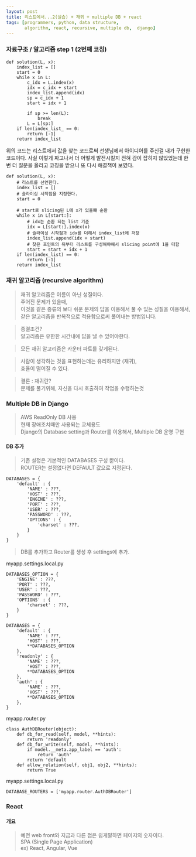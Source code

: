 ```yaml
---
layout: post
title: 리스트에서...2(실습) + 재귀 + multiple DB + react
tags: [programmers, python, data structure, 
       algorithm, react, recursive, multiple db,  django]
---
```


### 자료구조 / 알고리즘 step 1 (2번째 코칭)

```angular2html
def solution(L, x):
    index_list = []
    start = 0
    while x in L:
        c_idx = L.index(x)
        idx = c_idx + start
        index_list.append(idx)
        sp = c_idx + 1
        start = idx + 1
        
        if sp >= len(L):
            break
        L = L[sp:]
    if len(index_list_ == 0:
        return [-1]
    return index_list
```

위의 코드는 리스트에서 값을 찾는 코드로써
선생님께서 아이디어를 주신걸 내가 구현한 코드이다.
사실 이렇게 짜고나서
더 어떻게 발전시킬지 전혀 감이 잡히지 않았었는데
한 번 더 질문을 올리고 코칭을 받으니
또 다시 해결책이 보였다.

```angular2html
def solution(L, x):
    # 리스트를 선언한다.
    index_list = []
    # 슬라이싱 시작점을 지정한다.
    start = 0
    
    # start로 slicing된 L에 x가 있을떄 순환
    while x in L[start:]:
        # idx는 순환 되는 list 기준
        idx = L[start:].index(x)
        # 슬라이싱 시작점과 idx를 더해서 index_list에 저장
        index_list.append(idx + start)
        # 찾은 포인트의 뒤부터 리스트를 구성해야해서 slicing point에 1을 더함
        start = start + idx + 1
    if len(index_list) == 0:
        return [-1]
    return index_list
```

### 재귀 알고리즘 (recursive algorithm)

> 재귀 알고리즘은 이름이 아닌 성질이다.  
> 주어진 문제가 있을때,  
> 이것을 같은 종류의 보다 쉬운 문제의 답을 이용해서 풀 수 있는 성질을 이용해서,  
> 같은 알고리즘을 반복적으로 적용함으로써 풀어내는 방법입니다.  

> 종결조건?  
> 알고리즘은 유한한 시간내에 답을 낼 수 있어야한다.

> 모든 재귀 알고리즘은 카운터 파트를 갖게된다.

> 사람이 생각하는 것을 표현하는데는 유리하지만 (재귀),  
효율이 떨어질 수 있다.

> 결론 : 재귀란?   
문제를 풀기위해, 자신을 다시 호출하여 작업을 수행하는것

### Multiple DB in Django

> AWS ReadOnly DB 사용  
> 현재 장애조치때만 사용되는 교체용도  
> Django의 Database setting과 Router를 이용해서, Multiple DB 운영 구현  
 
#### DB 추가

> 기존 설정은 기본적인 DATABASES 구성 뿐이다.  
> ROUTER는 설정없다면 DEFAULT 값으로 지정된다.

```angular2html
DATABASES = {
    'default' : {
        'NAME' : ???,
        'HOST' : ???,
        'ENGINE' : ???,
        'PORT' : ???,
        'USER' : ???,
        'PASSWORD' : ???,
        'OPTIONS' : {
            'charset' : ???,
        }
    }
}
```

> DB를 추가하고 Router를 생성 후 settings에 추가.

myapp.settings.local.py

```angular2html
DATABASES_OPTION = {
    'ENGINE' : ???,
    'PORT' : ???,
    'USER' : ???,
    'PASSWORD' : ???,
    'OPTIONS' : {
        'charset' : ???,
    }
}

DATABASES = {
    'default' : {
        'NAME' : ???,
        'HOST' : ???,
        **DATABASES_OPTION
    },
    'readonly' : {
        'NAME' : ???,
        'HOST' : ???,
        **DATABASES_OPTION
    },
    'auth' : {
        'NAME' : ???,
        'HOST' : ???,
        **DATABASES_OPTION
    },
}
``` 

myapp.router.py

```angular2html
class AuthDBRouter(object):
    def db_for_read(self, model, **hints):
        return 'readonly'
    def db_for_write(self, model, **hints):
        if model.__meta.app_label == 'auth':
            return 'auth'
        return 'default
    def allow_relation(self, obj1, obj2, **hints):
        return True

```

myapp.settings.local.py
```
DATABASE_ROUTERS = ['myapp.router.AuthDBRouter']
```


### React

#### 개요

> 예전 web front와 지금과 다른 점은 쉽게말하면 페이지의 숫자이다.  
> SPA (Single Page Application)  
> ex) React, Angular, Vue